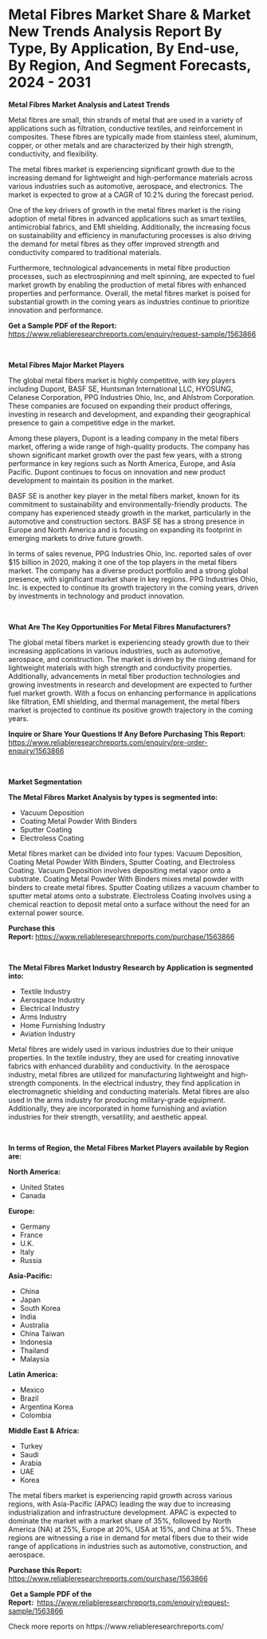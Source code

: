 <p><h1>Metal Fibres Market Share & Market New Trends Analysis Report By Type, By Application, By End-use, By Region, And Segment Forecasts, 2024 - 2031</h1></p><p><strong>Metal Fibres Market Analysis and Latest Trends</strong></p>
<p><p>Metal fibres are small, thin strands of metal that are used in a variety of applications such as filtration, conductive textiles, and reinforcement in composites. These fibres are typically made from stainless steel, aluminum, copper, or other metals and are characterized by their high strength, conductivity, and flexibility.</p><p>The metal fibres market is experiencing significant growth due to the increasing demand for lightweight and high-performance materials across various industries such as automotive, aerospace, and electronics. The market is expected to grow at a CAGR of 10.2% during the forecast period. </p><p>One of the key drivers of growth in the metal fibres market is the rising adoption of metal fibres in advanced applications such as smart textiles, antimicrobial fabrics, and EMI shielding. Additionally, the increasing focus on sustainability and efficiency in manufacturing processes is also driving the demand for metal fibres as they offer improved strength and conductivity compared to traditional materials.</p><p>Furthermore, technological advancements in metal fibre production processes, such as electrospinning and melt spinning, are expected to fuel market growth by enabling the production of metal fibres with enhanced properties and performance. Overall, the metal fibres market is poised for substantial growth in the coming years as industries continue to prioritize innovation and performance.</p></p>
<p><strong>Get a Sample PDF of the Report:&nbsp;</strong> <a href="https://www.reliableresearchreports.com/enquiry/request-sample/1563866">https://www.reliableresearchreports.com/enquiry/request-sample/1563866</a></p>
<p>&nbsp;</p>
<p><strong>Metal Fibres Major Market Players</strong></p>
<p><p>The global metal fibers market is highly competitive, with key players including Dupont, BASF SE, Huntsman International LLC, HYOSUNG, Celanese Corporation, PPG Industries Ohio, Inc, and Ahlstrom Corporation. These companies are focused on expanding their product offerings, investing in research and development, and expanding their geographical presence to gain a competitive edge in the market.</p><p>Among these players, Dupont is a leading company in the metal fibers market, offering a wide range of high-quality products. The company has shown significant market growth over the past few years, with a strong performance in key regions such as North America, Europe, and Asia Pacific. Dupont continues to focus on innovation and new product development to maintain its position in the market.</p><p>BASF SE is another key player in the metal fibers market, known for its commitment to sustainability and environmentally-friendly products. The company has experienced steady growth in the market, particularly in the automotive and construction sectors. BASF SE has a strong presence in Europe and North America and is focusing on expanding its footprint in emerging markets to drive future growth.</p><p>In terms of sales revenue, PPG Industries Ohio, Inc. reported sales of over $15 billion in 2020, making it one of the top players in the metal fibers market. The company has a diverse product portfolio and a strong global presence, with significant market share in key regions. PPG Industries Ohio, Inc. is expected to continue its growth trajectory in the coming years, driven by investments in technology and product innovation.</p></p>
<p>&nbsp;</p>
<p><strong>What Are The Key Opportunities For Metal Fibres Manufacturers?</strong></p>
<p><p>The global metal fibers market is experiencing steady growth due to their increasing applications in various industries, such as automotive, aerospace, and construction. The market is driven by the rising demand for lightweight materials with high strength and conductivity properties. Additionally, advancements in metal fiber production technologies and growing investments in research and development are expected to further fuel market growth. With a focus on enhancing performance in applications like filtration, EMI shielding, and thermal management, the metal fibers market is projected to continue its positive growth trajectory in the coming years.</p></p>
<p><strong>Inquire or Share Your Questions If Any Before Purchasing This Report:</strong> <a href="https://www.reliableresearchreports.com/enquiry/pre-order-enquiry/1563866">https://www.reliableresearchreports.com/enquiry/pre-order-enquiry/1563866</a></p>
<p>&nbsp;</p>
<p><strong>Market Segmentation</strong></p>
<p><strong>The Metal Fibres Market Analysis by types is segmented into:</strong></p>
<p><ul><li>Vacuum Deposition</li><li>Coating Metal Powder With Binders</li><li>Sputter Coating</li><li>Electroless Coating</li></ul></p>
<p><p>Metal fibres market can be divided into four types: Vacuum Deposition, Coating Metal Powder With Binders, Sputter Coating, and Electroless Coating. Vacuum Deposition involves depositing metal vapor onto a substrate. Coating Metal Powder With Binders mixes metal powder with binders to create metal fibres. Sputter Coating utilizes a vacuum chamber to sputter metal atoms onto a substrate. Electroless Coating involves using a chemical reaction to deposit metal onto a surface without the need for an external power source.</p></p>
<p><strong>Purchase this Report:&nbsp;</strong><a href="https://www.reliableresearchreports.com/purchase/1563866">https://www.reliableresearchreports.com/purchase/1563866</a></p>
<p>&nbsp;</p>
<p><strong>The Metal Fibres Market Industry Research by Application is segmented into:</strong></p>
<p><ul><li>Textile Industry</li><li>Aerospace Industry</li><li>Electrical Industry</li><li>Arms Industry</li><li>Home Furnishing Industry</li><li>Aviation Industry</li></ul></p>
<p><p>Metal fibres are widely used in various industries due to their unique properties. In the textile industry, they are used for creating innovative fabrics with enhanced durability and conductivity. In the aerospace industry, metal fibres are utilized for manufacturing lightweight and high-strength components. In the electrical industry, they find application in electromagnetic shielding and conducting materials. Metal fibres are also used in the arms industry for producing military-grade equipment. Additionally, they are incorporated in home furnishing and aviation industries for their strength, versatility, and aesthetic appeal.</p></p>
<p>&nbsp;</p>
<p><strong>In terms of Region, the Metal Fibres Market Players available by Region are:</strong></p>
<p>
    <p> <strong> North America: </strong>
        <ul>
            <li>United States</li>
            <li>Canada</li>
        </ul>
        </p> 
    <p> <strong> Europe: </strong>
        <ul>
            <li>Germany</li>
            <li>France</li>
            <li>U.K.</li>
            <li>Italy</li>
            <li>Russia</li>
        </ul>
        </p> 
    <p> <strong> Asia-Pacific: </strong>
        <ul>
            <li>China</li>
            <li>Japan</li>
            <li>South Korea</li>
            <li>India</li>
            <li>Australia</li>
            <li>China Taiwan</li>
            <li>Indonesia</li>
            <li>Thailand</li>
            <li>Malaysia</li>
        </ul>
        </p> 
    <p> <strong> Latin America: </strong>
        <ul>
            <li>Mexico</li>
            <li>Brazil</li>
            <li>Argentina Korea</li>
            <li>Colombia</li>
        </ul>
        </p> 
    <p> <strong> Middle East & Africa: </strong>
        <ul>
            <li>Turkey</li>
            <li>Saudi</li>
            <li>Arabia</li>
            <li>UAE</li>
            <li>Korea</li>
        </ul>
    </p>
    </p>
<p><p>The metal fibers market is experiencing rapid growth across various regions, with Asia-Pacific (APAC) leading the way due to increasing industrialization and infrastructure development. APAC is expected to dominate the market with a market share of 35%, followed by North America (NA) at 25%, Europe at 20%, USA at 15%, and China at 5%. These regions are witnessing a rise in demand for metal fibers due to their wide range of applications in industries such as automotive, construction, and aerospace.</p></p>
<p><strong>Purchase this Report: </strong><a href="https://www.reliableresearchreports.com/purchase/1563866">https://www.reliableresearchreports.com/purchase/1563866</a></p>
<p>&nbsp;<strong>Get a Sample PDF of the Report:&nbsp;&nbsp;</strong><a href="https://www.reliableresearchreports.com/enquiry/request-sample/1563866">https://www.reliableresearchreports.com/enquiry/request-sample/1563866</a></p>
<p><strong></strong></p>
<p>Check more reports on https://www.reliableresearchreports.com/</p>